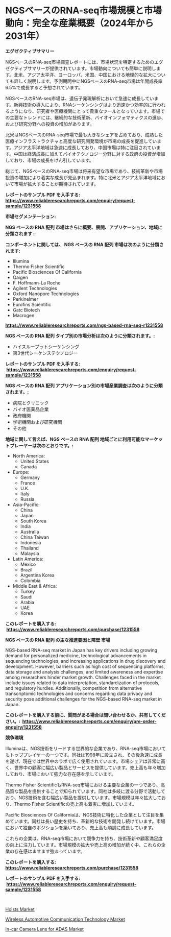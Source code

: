 <p><h1>NGSベースのRNA-seq市場規模と市場動向：完全な産業概要（2024年から2031年）</h1></p><p><strong>エグゼクティブサマリー</strong></p>
<p><p>NGSベースのRNA-seq市場調査レポートには、市場状況を特定するためのエグゼクティブサマリーが提供されています。市場動向についても簡単に説明します。北米、アジア太平洋、ヨーロッパ、米国、中国における地理的な拡大についても詳しく説明します。予測期間中にNGSベースのRNA-seq市場は年間成長率6.5%で成長すると予想されています。</p><p>NGSベースのRNA-seq市場は、遺伝子発現解析において急速に成長しています。新興技術の導入により、RNAシーケンシングはより迅速かつ効率的に行われるようになり、研究者や医療機関にとって貴重なツールとなっています。市場での主要なトレンドには、継続的な技術革新、バイオインフォマティクスの進歩、および研究分野への投資の増加があります。</p><p>北米はNGSベースのRNA-seq市場で最も大きなシェアを占めており、成熟した医療インフラストラクチャと高度な研究開発環境が市場の成長を促進しています。アジア太平洋地域は急速に成長しており、中国市場は特に注目されています。中国は経済成長に加えてバイオテクノロジー分野に対する政府の投資が増加しており、市場の成長をけん引しています。</p><p>総じて、NGSベースのRNA-seq市場は将来有望な市場であり、技術革新や市場投資の増加により着実な成長が見込まれます。特に北米とアジア太平洋地域において市場が拡大することが期待されています。</p></p>
<p><strong>レポートのサンプル PDF を入手する: <a href="https://www.reliableresearchreports.com/enquiry/request-sample/1231558">https://www.reliableresearchreports.com/enquiry/request-sample/1231558</a></strong></p>
<p><strong>市場セグメンテーション:</strong></p>
<p><strong> NGS ベースの RNA 配列 市場はさらに概要、展開、アプリケーション、地域に分類されます :</strong></p>
<p><strong>コンポーネントに関しては、 NGS ベースの RNA 配列 市場は次のように分類されます: &nbsp;</strong></p>
<p><ul><li>Illumina</li><li>Thermo Fisher Scientific</li><li>Pacific Biosciences Of California</li><li>Qaigen</li><li>F. Hoffmann-La Roche</li><li>Agilent Technologies</li><li>Oxford Nanopore Technologies</li><li>Perkinelmer</li><li>Eurofins Scientific</li><li>Gatc Biotech</li><li>Macrogen</li></ul></p>
<p><strong><a href="https://www.reliableresearchreports.com/ngs-based-rna-seq-r1231558">https://www.reliableresearchreports.com/ngs-based-rna-seq-r1231558</a></strong></p>
<p><strong> NGS ベースの RNA 配列 タイプ別の市場分析は次のように分類されます。:</strong></p>
<p><ul><li>ハイスループットシーケンシング</li><li>第3世代シーケンステクノロジー</li></ul></p>
<p><strong>レポートのサンプル PDF を入手する: &nbsp;<a href="https://www.reliableresearchreports.com/enquiry/request-sample/1231558">https://www.reliableresearchreports.com/enquiry/request-sample/1231558</a></strong></p>
<p><strong> NGS ベースの RNA 配列 アプリケーション別の市場産業調査は次のように分類されます。:</strong></p>
<p><ul><li>病院とクリニック</li><li>バイオ医薬品企業</li><li>政府機関</li><li>学術機関および研究機関</li><li>その他</li></ul></p>
<p><strong>地域に関して言えば、NGS ベースの RNA 配列 地域ごとに利用可能なマーケットプレーヤーは次のとおりです。:</strong></p>
<p><ul>
    <li>
        North America:
        <ul>
            <li>United States</li>
            <li>Canada</li>
        </ul>
    </li>
    <li>
        Europe:
        <ul>
            <li>Germany</li>
            <li>France</li>
            <li>U.K.</li>
            <li>Italy</li>
            <li>Russia</li>
        </ul>
    </li>
    <li>
        Asia-Pacific:
        <ul>
            <li>China</li>
            <li>Japan</li>
            <li>South Korea</li>
            <li>India</li>
            <li>Australia</li>
            <li>China Taiwan</li>
            <li>Indonesia</li>
            <li>Thailand</li>
            <li>Malaysia</li>
        </ul>
    </li>
    <li>
        Latin America:
        <ul>
            <li>Mexico</li>
            <li>Brazil</li>
            <li>Argentina Korea</li>
            <li>Colombia</li>
        </ul>
    </li>
    <li>
        Middle East & Africa:
        <ul>
            <li>Turkey</li>
            <li>Saudi</li>
            <li>Arabia</li>
            <li>UAE</li>
            <li>Korea</li>
        </ul>
    </li>
    </ul></p>
<p><strong>このレポートを購入する: &nbsp;<a href="https://www.reliableresearchreports.com/purchase/1231558">https://www.reliableresearchreports.com/purchase/1231558</a></strong></p>
<p><strong>NGS ベースの RNA 配列 の主な推進要因と障壁 市場</strong></p>
<p><p>NGS-based RNA-seq market in Japan has key drivers including growing demand for personalized medicine, technological advancements in sequencing technologies, and increasing applications in drug discovery and development. However, barriers such as high cost of sequencing platforms, data storage and analysis challenges, and limited awareness and expertise among researchers hinder market growth. Challenges faced in the market include issues related to data interpretation, standardization of protocols, and regulatory hurdles. Additionally, competition from alternative transcriptomic technologies and concerns regarding data privacy and security pose additional challenges for the NGS-based RNA-seq market in Japan.</p></p>
<p><strong>このレポートを購入する前に、質問がある場合は問い合わせるか、共有してください。:&nbsp; <a href="https://www.reliableresearchreports.com/enquiry/pre-order-enquiry/1231558">https://www.reliableresearchreports.com/enquiry/pre-order-enquiry/1231558</a></strong></p>
<p><strong>競争環境</strong></p>
<p><p>Illuminaは、NGS技術をリードする世界的な企業であり、RNA-seq市場においてもトッププレイヤーの一つです。同社は1998年に設立され、その後急速に成長を遂げ、現在では世界中のラボで広く使用されています。市場シェアは非常に高く、世界中の顧客に幅広い製品とサービスを提供しています。売上高も年々増加しており、市場において強力な存在感を示しています。</p><p>Thermo Fisher ScientificもRNA-seq市場における主要な企業の一つであり、高品質な製品を提供することで知られています。同社は多岐に渡る分野で活動しており、NGS技術を含む幅広い製品を提供しています。市場規模は年々拡大しており、Thermo Fisher Scientificの売上高も着実に増加しています。</p><p>Pacific Biosciences Of Californiaは、NGS技術に特化した企業として注目を集めています。同社は長い歴史を持ち、革新的な技術を開発し続けています。市場において独自のポジションを築いており、売上高も順調に成長しています。</p><p>これらの企業は、RNA-seq市場において競争力を持ち、技術革新や顧客満足度の向上に注力しています。市場規模の拡大や売上高の増加が続く中、これらの企業の存在感はますます強まっています。</p></p>
<p><strong>このレポートを購入する: &nbsp; <a href="https://www.reliableresearchreports.com/purchase/1231558">https://www.reliableresearchreports.com/purchase/1231558</a></strong></p>
<p><strong>レポートのサンプル PDF を入手する: &nbsp;<a href="https://www.reliableresearchreports.com/enquiry/request-sample/1231558">https://www.reliableresearchreports.com/enquiry/request-sample/1231558</a></strong><strong></strong></p>
<p>&nbsp;</p>
<p><p><a href="https://github.com/nicholepatriciadoylenwnrjr0/Market-Research-Report-List-2/blob/main/hoists-market.md">Hoists Market</a></p><p><a href="https://www.linkedin.com/pulse/insights-wireless-automotive-communication-technology-wvb5e?trackingId=2bs7GKQU6SypkLmhdo2DxA%3D%3D">Wireless Automotive Communication Technology Market</a></p><p><a href="https://www.linkedin.com/pulse/in-car-camera-lens-adas-market-size-trends-growth-m2ode?trackingId=GUiDodckIzeDK%2FqCMJIXVg%3D%3D">In-car Camera Lens for ADAS Market</a></p></p>